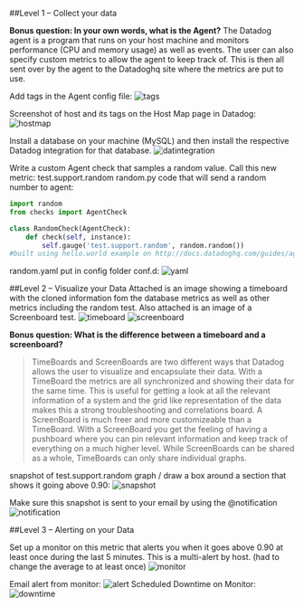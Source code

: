 ##Level 1 – Collect your data


**Bonus question: In your own words, what is the Agent?**
The Datadog agent is a program that runs on your host machine and monitors performance (CPU and memory usage) as well as events. The user can also specify custom metrics to allow the agent to keep track of. This is then all sent over by the agent to the Datadoghq site where the metrics are put to use.

Add tags in the Agent config file:
![tags](https://cloud.githubusercontent.com/assets/4193161/18540832/5feb86cc-7aef-11e6-89cf-7ff555504933.png)


Screenshot of host and its tags on the Host Map page in Datadog:
![hostmap](https://cloud.githubusercontent.com/assets/4193161/18540876/a9c80cf2-7aef-11e6-975d-130b34fabf13.png)


Install a database on your machine (MySQL) and then install the respective Datadog integration for that database.
![datintegration](https://cloud.githubusercontent.com/assets/4193161/18540896/c93aaf0e-7aef-11e6-8c86-b995020ac30a.png)

Write a custom Agent check that samples a random value. Call this new metric: test.support.random
random.py code that will send a random number to agent:
```python
import random
from checks import AgentCheck

class RandomCheck(AgentCheck):
    def check(self, instance):
        self.gauge('test.support.random', random.random())
#built using hello.world example on http://docs.datadoghq.com/guides/agent_checks/
```

random.yaml put in config folder conf.d:
![yaml](https://cloud.githubusercontent.com/assets/4193161/18540920/ef89d8ba-7aef-11e6-8c00-3f82f76cd7be.png)






##Level 2 – Visualize your Data 
Attached is an image showing a timeboard with the cloned information fom the database metrics as well as other metrics including the random test. Also attached is an image of a Screenboard test. 
![timeboard](https://cloud.githubusercontent.com/assets/4193161/18540986/49b7499e-7af0-11e6-8c6b-9c4ffbdfa792.png)
![screenboard](https://cloud.githubusercontent.com/assets/4193161/18540990/4f92370c-7af0-11e6-933e-9aa1425f6a63.png)


**Bonus question: What is the difference between a timeboard and a screenboard?**
>TimeBoards and ScreenBoards are two different ways that Datadog allows the user to visualize and encapsulate their data. With a TimeBoard the metrics are all synchronized and showing their data for the same time. This is useful for getting a look at all the relevant information of a system and the grid like representation of the data makes this a strong troubleshooting and correlations board. A ScreenBoard is much freer and more customizeable than a TimeBoard. With a ScreenBoard you get the feeling of having a pushboard where you can pin relevant information and keep track of everything on a much higher level. While ScreenBoards can be shared as a whole, TimeBoards can only share individual graphs.

snapshot of test.support.random graph / draw a box around a section that shows it going above 0.90:
![snapshot](https://cloud.githubusercontent.com/assets/4193161/18541013/7b1d681a-7af0-11e6-895f-c4c34a6438f2.png)

Make sure this snapshot is sent to your email by using the @notification
![notification](https://cloud.githubusercontent.com/assets/4193161/18541017/7d75e8bc-7af0-11e6-895a-ec04f258dad7.png)


##Level 3 – Alerting on your Data

Set up a monitor on this metric that alerts you when it goes above 0.90 at least once during the last 5 minutes. This is a multi-alert by host. (had to change the average to at least once)
![monitor](https://cloud.githubusercontent.com/assets/4193161/18541037/ac4cf22a-7af0-11e6-9dfd-8aa4a722d428.png)

Email alert from monitor:
![alert](https://cloud.githubusercontent.com/assets/4193161/18541040/afbfb14a-7af0-11e6-816d-e7e85b2972f0.png)
Scheduled Downtime on Monitor:
![downtime](https://cloud.githubusercontent.com/assets/4193161/18541046/b579477c-7af0-11e6-9ede-3586a536f400.png)


